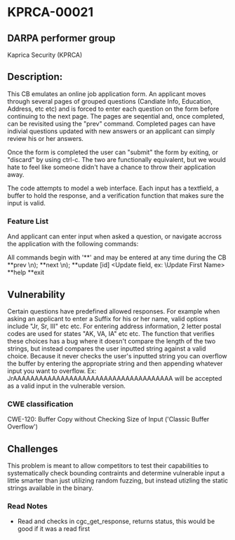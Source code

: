 # KPRCA-00021

## DARPA performer group
Kaprica Security (KPRCA)

## Description:

This CB emulates an online job application form. An applicant moves through several pages of grouped questions (Candiate Info, Education, Address, etc etc) and is forced to enter each question on the form before continuing to the next page. The pages are seqential and, once completed, can be revisited using the "prev" command. Completed pages can have indivial questions updated with new answers or an applicant can simply review his or her answers. 

Once the form is completed the user can "submit" the form by exiting, or "discard" by using ctrl-c. The two are functionally equivalent, but we would hate to feel like someone didn't have a chance to throw their application away.

The code attempts to model a web interface. Each input has a textfield, a buffer to hold the response, and a verification function that makes sure the input is valid. 

### Feature List

And applicant can enter input when asked a question, or navigate accross the application with the following commands:

All commands begin with '**' and may be entered at any time during the CB
**prev 
    <Return to the previous page>\n);
**next 
    <Move to the next page>\n);
**update [id] 
    <Update field, ex: \Update First Name\>
**help 
    <Print this dialogue>
**exit 
    <Exit application>

## Vulnerability

Certain questions have predefined allowed responses. For example when asking an applicant to enter a Suffix for his or her name, valid options include "Jr, Sr, III" etc etc. For entering address information, 2 letter postal codes are used for states "AK, VA, IA" etc etc. The function that verifies these choices has a bug where it doesn't compare the length of the two strings, but instead compares the user inputted string against a valid choice. Because it never checks the user's inputted string you can overflow the buffer by entering the appropriate string and then appending whatever input you want to overflow. Ex: JrAAAAAAAAAAAAAAAAAAAAAAAAAAAAAAAAAAAAA will be accepted as a valid input in the vulnerable version.

### CWE classification

CWE-120: Buffer Copy without Checking Size of Input ('Classic Buffer Overflow')

## Challenges

This problem is meant to allow competitors to test their capabilities to systematically check bounding contraints and determine vulnerable input a little smarter than just utilizing random fuzzing, but instead utizling the static strings available in the binary.


### Read Notes

* Read and checks in cgc_get_response, returns status, this would be good if it was a
  read first